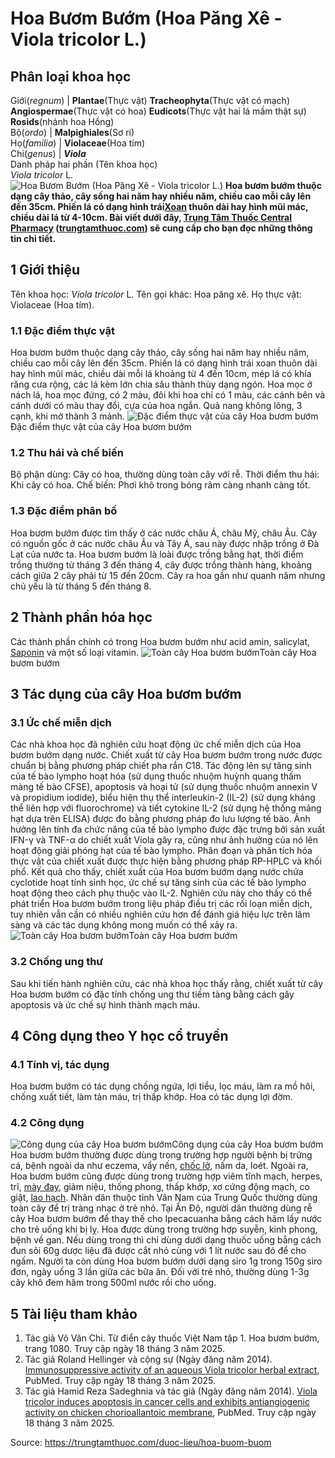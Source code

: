 # Hoa Bươm Bướm (Hoa Păng Xê - Viola tricolor L.)

Phân loại khoa học  
---  
Giới(_regnum_) |  **Plantae**(Thực vật) **Tracheophyta**(Thực vật có mạch) **Angiospermae**(Thực vật có hoa) **Eudicots**(Thực vật hai lá mầm thật sự) **Rosids**(nhánh hoa Hồng)  
Bộ(_ordo_) | **Malpighiales**(Sơ ri)  
Họ(_familia_) | **Violaceae**(Hoa tím)  
Chi(_genus_) | **_Viola_**  
Danh pháp hai phần (Tên khoa học)  
_Viola tricolor_ L.  
![Hoa Bươm Bướm \(Hoa Păng Xê - Viola tricolor L.\)](https://trungtamthuoc.com/images/others/hoa-buom-buom-1871.jpg)
**Hoa bươm bướm thuộc dạng cây thảo, cây sống hai năm hay nhiều năm, chiều cao mỗi cây lên đến 35cm. Phiến lá có dạng hình trái[Xoan](https://trungtamthuoc.com/duoc-lieu/cay-xoan "Xoan") thuôn dài hay hình mũi mác, chiều dài lá từ 4-10cm. Bài viết dưới đây, [Trung Tâm Thuốc Central Pharmacy](https://trungtamthuoc.com/ "Trung Tâm Thuốc Central Pharmacy") ([trungtamthuoc.com](https://trungtamthuoc.com/ "trungtamthuoc.com")) sẽ cung cấp cho bạn đọc những thông tin chi tiết.**
##  1 Giới thiệu
Tên khoa học: _Viola tricolor_ L.
Tên gọi khác: Hoa păng xê.
Họ thực vật: Violaceae (Hoa tím).
### 1.1 Đặc điểm thực vật
Hoa bươm bướm thuộc dạng cây thảo, cây sống hai năm hay nhiều năm, chiều cao mỗi cây lên đến 35cm.
Phiến lá có dạng hình trái xoan thuôn dài hay hình mũi mác, chiều dài mỗi lá khoảng từ 4 đến 10cm, mép lá có khía răng cưa rộng, các lá kèm lớn chia sâu thành thùy dạng ngón.
Hoa mọc ở nách lá, hoa mọc đứng, có 2 màu, đôi khi hoa chỉ có 1 màu, các cánh bên và cánh dưới có màu thay đổi, cựa của hoa ngắn.
Quả nang không lông, 3 cạnh, khi mở thành 3 mảnh.
![Đặc điểm thực vật của cây Hoa bươm bướm](https://trungtamthuoc.com/images/item/hoa-buom-buom-0.jpg)Đặc điểm thực vật của cây Hoa bươm bướm
### 1.2 Thu hái và chế biến
Bộ phận dùng: Cây có hoa, thường dùng toàn cây với rễ.
Thời điểm thu hái: Khi cây có hoa.
Chế biến: Phơi khô trong bóng râm càng nhanh càng tốt.
### 1.3 Đặc điểm phân bố
Hoa bươm bướm được tìm thấy ở các nước châu Á, châu Mỹ, châu Âu. Cây có nguồn gốc ở các nước châu Âu và Tây Á, sau này được nhập trồng ở Đà Lạt của nước ta.
Hoa bươm bướm là loài được trồng bằng hạt, thời điểm trồng thường từ tháng 3 đến tháng 4, cây được trồng thành hàng, khoảng cách giữa 2 cây phải từ 15 đến 20cm.
Cây ra hoa gần như quanh năm nhưng chủ yếu là từ tháng 5 đến tháng 8.
##  2 Thành phần hóa học
Các thành phần chính có trong Hoa bươm bướm như acid amin, salicylat, [Saponin](https://trungtamthuoc.com/hoat-chat/saponin "Saponin") và một số loại vitamin.
![Toàn cây Hoa bươm bướm](https://trungtamthuoc.com/images/item/hoa-buom-buom-1.jpg)Toàn cây Hoa bươm bướm
##  3 Tác dụng của cây Hoa bươm bướm
### 3.1 Ức chế miễn dịch
Các nhà khoa học đã nghiên cứu hoạt động ức chế miễn dịch của Hoa bươm bướm dạng nước.
Chiết xuất từ cây Hoa bươm bướm trong nước được chuẩn bị bằng phương pháp chiết pha rắn C18. Tác động lên sự tăng sinh của tế bào lympho hoạt hóa (sử dụng thuốc nhuộm huỳnh quang thấm màng tế bào CFSE), apoptosis và hoại tử (sử dụng thuốc nhuộm annexin V và propidium iodide), biểu hiện thụ thể interleukin-2 (IL-2) (sử dụng kháng thể liên hợp với fluorochrome) và tiết cytokine IL-2 (sử dụng hệ thống mảng hạt dựa trên ELISA) được đo bằng phương pháp đo lưu lượng tế bào. Ảnh hưởng lên tính đa chức năng của tế bào lympho được đặc trưng bởi sản xuất IFN-γ và TNF-α do chiết xuất Viola gây ra, cũng như ảnh hưởng của nó lên hoạt động giải phóng hạt của tế bào lympho. Phân đoạn và phân tích hóa thực vật của chiết xuất được thực hiện bằng phương pháp RP-HPLC và khối phổ.
Kết quả cho thấy, chiết xuất của Hoa bươm bướm dạng nước chứa cyclotide hoạt tính sinh học, ức chế sự tăng sinh của các tế bào lympho hoạt động theo cách phụ thuộc vào IL-2. Nghiên cứu này cho thấy có thể phát triển Hoa bươm bướm trong liệu pháp điều trị các rối loạn miễn dịch, tuy nhiên vẫn cần có nhiều nghiên cứu hơn để đánh giá hiệu lực trên lâm sàng và các tác dụng không mong muốn có thể xảy ra.
![Toàn cây Hoa bươm bướm](https://trungtamthuoc.com/images/item/hoa-buom-buom-2.jpg)Toàn cây Hoa bươm bướm
### 3.2 Chống ung thư
Sau khi tiến hành nghiên cứu, các nhà khoa học thấy rằng, chiết xuất từ cây Hoa bươm bướm có đặc tính chống ung thư tiềm tàng bằng cách gây apoptosis và ức chế sự hình thành mạch máu.
##  4 Công dụng theo Y học cổ truyền
### 4.1 Tính vị, tác dụng
Hoa bươm bướm có tác dụng chống ngứa, lợi tiểu, lọc máu, làm ra mồ hôi, chống xuất tiết, làm tản máu, trị thấp khớp. Hoa có tác dụng lợi đờm.
### 4.2 Công dụng
![Công dụng của cây Hoa bươm bướm](https://trungtamthuoc.com/images/item/hoa-buom-buom-4.jpg)Công dụng của cây Hoa bươm bướm
Hoa bươm bướm thường được dùng trong trường hợp người bệnh bị trứng cá, bệnh ngoài da như eczema, vẩy nến, [chốc lở](https://trungtamthuoc.com/bai-viet/benh-choc "chốc lở"), nấm da, loét. Ngoài ra, Hoa bươm bướm cũng được dùng trong trường hợp viêm tĩnh mạch, herpes, trĩ, [mày đay](https://trungtamthuoc.com/bai-viet/benh-may-day "mày đay"), giảm niệu, thống phong, thấp khớp, xơ cứng động mạch, co giật, [lao hạch](https://trungtamthuoc.com/bai-viet/lao-hach-bach-huyet-ngoai-vi "lao hạch").
Nhân dân thuộc tỉnh Vân Nam của Trung Quốc thường dùng toàn cây để trị tràng nhạc ở trẻ nhỏ.
Tại Ấn Độ, người dân thường dùng rễ cây Hoa bươm bướm để thay thế cho Ipecacuanha bằng cách hãm lấy nước cho trẻ uống khi bị lỵ. Hoa được dùng trong trường hợp suyễn, kinh phong, bệnh về gan. Nếu dùng trong thì chỉ dùng dưới dạng thuốc uống bằng cách đun sôi 60g dược liệu đã được cắt nhỏ cùng với 1 lít nước sau đó để cho ngấm. Người ta còn dùng Hoa bươm bướm dưới dạng siro 1g trong 150g siro đơn, ngày uống 3 lần giữa các bữa ăn. Đối với trẻ nhỏ, thường dùng 1-3g cây khô đem hãm trong 500ml nước rồi cho uống.
##  5 Tài liệu tham khảo
  1. Tác giả Võ Văn Chi. Từ điển cây thuốc Việt Nam tập 1. Hoa bươm bướm, trang 1080. Truy cập ngày 18 tháng 3 năm 2025.
  2. Tác giả Roland Hellinger và cộng sự (Ngày đăng năm 2014). [Immunosuppressive activity of an aqueous Viola tricolor herbal extract](https://pubmed.ncbi.nlm.nih.gov/24216163/), PubMed. Truy cập ngày 18 tháng 3 năm 2025.
  3. Tác giả Hamid Reza Sadeghnia và tác giả (Ngày đăng năm 2014). [Viola tricolor induces apoptosis in cancer cells and exhibits antiangiogenic activity on chicken chorioallantoic membrane](https://pubmed.ncbi.nlm.nih.gov/25243166/), PubMed. Truy cập ngày 18 tháng 3 năm 2025.




Source: https://trungtamthuoc.com/duoc-lieu/hoa-buom-buom